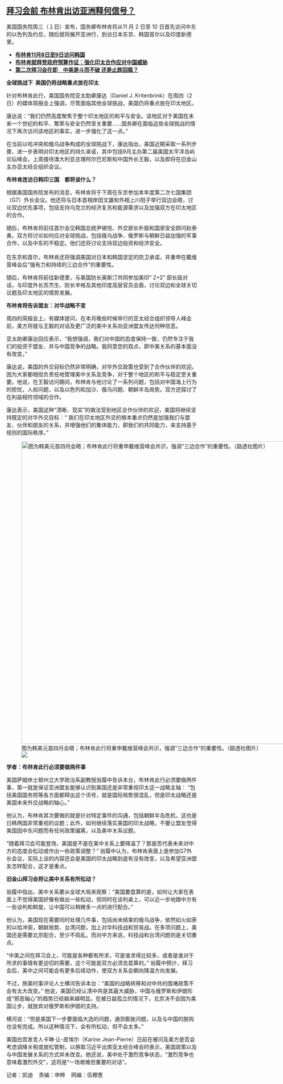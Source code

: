 <!--1698951723000-->
[拜习会前  布林肯出访亚洲释何信号？](https://www.rfa.org/mandarin/yataibaodao/junshiwaijiao/kw-11022023145807.html)
------

<p><span style="font-weight: 400;">美国国务院周三（１日）宣布，国务卿布林肯将从11 月 2 日至 10 日首先访问中东的以色列及约旦，随后就将展开亚洲行，到访日本东京、韩国首尔以及印度新德里。</span></p><ul><li><strong><a href="https://www.rfa.org/mandarin/Xinwen/cmh4-11012023065322.html">布林肯11月8日至9日访问韩国</a></strong></li><li><strong><a href="https://www.rfa.org/mandarin/yataibaodao/junshiwaijiao/lu-10312023133148.html">布林肯就拜登政府预算作证：强化印太合作应对中国威胁</a></strong></li><li><span style="font-weight: 400;"><a href="https://www.rfa.org/mandarin/yataibaodao/junshiwaijiao/wy-11012023100901.html"><strong>第二次拜习会在即　中美是斗而不破 还是止跌回稳？</strong></a></span></li></ul><p><b>全球挑战下  美国仍将战略重点放在印太</b></p><p><span style="font-weight: 400;">针对布林肯此行，美国国务院亚太助卿康达（</span><span style="font-weight: 400;">Daniel J. Kritenbrink）在</span><span style="font-weight: 400;">周四（2日）的媒体简报会上强调，尽管面临其他全球挑战，美国仍将重点放在印太地区。</span></p><p><span style="font-weight: 400;">康达说：</span><span style="font-weight: 400;">“我们仍然高度聚焦于整个印太地区的和平与安全。该地区对于美国在未来一个世纪的和平、繁荣与安全仍然至关重要……国务卿在面临这些全球挑战的情况下再次访问该地区的事实，进一步强化了这一点。</span><span style="font-weight: 400;">”</span></p><p><span style="font-weight: 400;">在当前以哈冲突和俄乌战争构成的全球挑战下，康达指出，美国近期采取一系列步骤，进一步表明对印太地区的持久承诺，其中包括9月主办第二届美国太平洋岛屿论坛峰会，上周接待澳大利亚总理阿尔巴尼斯和中国外长王毅，以及即将在旧金山主办亚太经合组织会议。</span></p><p><b>布林肯连访日韩印三国　都将谈什么？</b></p><p><span style="font-weight: 400;">根据美国国务院发布的消息，布林肯将于下周在东京参加本年度第二次七国集团（G7）外长会议。他还将与日本首相岸田文雄和外相上川阳子举行双边会晤，讨论双边优先事项，包括支持乌克兰的经济复苏和能源需求以及加强双方在印太地区的合作。</span></p><p><span style="font-weight: 400;">随后，布林肯将前往首尔会见韩国总统尹锡悦、外交部长朴振和国家安全顾问赵泰勇。双方将讨论如何应对全球挑战，包括俄乌战争、俄罗斯与朝鲜日益加强的军事合作，以及中东的不稳定。他们还将讨论支持双边投资和经济安全。</span><span style="font-weight: 400;"><br/></span><span style="font-weight: 400;"><br/></span><span style="font-weight: 400;">在东京和首尔，布林肯还将强调美国对日本和韩国坚定的防卫承诺，并重申在戴维营峰会后“强有力和持续的三边合作”的重要性。</span></p><p><span style="font-weight: 400;">随后，布林肯将前往新德里，与美国防长奥斯汀共同参加美印“ 2+2” 部长级对话，与印度外长苏杰生、防长辛格及其他印度高层官员会面，讨论双边和全球关切议题及印太地区的情势发展。</span></p><p><b>布林肯将告诉盟友：对华战略不变</b></p><p><span style="font-weight: 400;">周四的简报会上，有媒体提问，在本月晚些时候举行的亚太经合组织领导人峰会前，美方将就与王毅的对话及更广泛的美中关系向亚洲盟友传达何种信息。</span></p><p><span style="font-weight: 400;">亚太助卿康达回应表示，</span><span style="font-weight: 400;">“我想强调，我们对中国的态度保持一致，仍然专注于我们的投资于盟友、并与中国竞争的战略。我同意您的观点，即中美关系的基本面没有改变。</span><span style="font-weight: 400;">”</span></p><p><span style="font-weight: 400;">康达说，美国的外交目标仍然非常明确，对华外交政策也受到了合作伙伴的欢迎。因为大家都相信负责任地管理美中关系及竞争，对于整个地区的和平与稳定至关重要。他说，在王毅访问期间，布林肯与他讨论了一系列问题，包括对中国海上行为的担忧，人权问题，以及以色列和加沙、俄乌问题、朝鲜半岛局势。双方还探讨了在利益相符领域的合作。</span></p><p><span style="font-weight: 400;">康达表示，美国这种“清晰、现实”的做法受到地区合作伙伴的欢迎，美国将继续坚持既定的对华外交目标：</span><span style="font-weight: 400;">“ 我们在印太地区外交的根本重点仍然是加强我们与盟友、伙伴和朋友的关系，并增强他们的集体能力，即我们的共同能力，来支持基于规则的国际秩序。”</span></p><p><span style="font-weight: 400;"><figure class="image-richtext image-inline captioned" style="width:1200px;"><img alt="图为韩美元首四月会晤；布林肯此行将重申戴维营峰会共识，强调“三边合作”的重要性。（路透社图片）" height="800" src="https://www.rfa.org/mandarin/yataibaodao/junshiwaijiao/kw-11022023145807.html/2023-04-27t185944z_351872301_rc26n0agfqxo_rtrmadp_3_usa-southkorea.jpg/@@images/3f7197f0-0421-46ca-a0a0-ef3836424291.jpeg" title="2023-04-27T185944Z_351872301_RC26N0AGFQXO_RTRMADP_3_USA-SOUTHKOREA.JPG" width="1200"/><figcaption class="image-caption">图为韩美元首四月会晤；布林肯此行将重申戴维营峰会共识，强调“三边合作”的重要性。（路透社图片）</figcaption><small></small><div id="zoomattribute"><a data-caption="图为韩美元首四月会晤；布林肯此行将重申戴维营峰会共识，强调“三边合作”的重要性。（路透社图片）" data-fancybox="" href="https://www.rfa.org/mandarin/yataibaodao/junshiwaijiao/kw-11022023145807.html/2023-04-27t185944z_351872301_rc26n0agfqxo_rtrmadp_3_usa-southkorea.jpg" id="single_image" title="图为韩美元首四月会晤；布林肯此行将重申戴维营峰会共识，强调“三边合作”的重要性。（路透社图片）"><img src="/++plone++rfa-resources/img/icon-zoom.png"/></a></div></figure></span></p><p><b>学者：布林肯此行必须要做两件事</b></p><p><span style="font-weight: 400;">美国萨姆休士顿州立大学政治系副教授翁履中告诉本台，布林肯此行必须要做两件事，第一就是保证亚洲盟友能够认识到美国还是非常重视印太这一战略主轴： “包括美国国务院等各方面都释出这个讯号，就是国际局势很混乱，但是印太战略还是美国未来外交战略的轴心。”</span></p><p><span style="font-weight: 400;">他认为，布林肯其次要做的就是针对特定事件的沟通，包括朝鲜半岛危机，这也是日韩两国非常重视的议题；此外，如何继续落实美国的印太战略，不要让盟友觉得美国因中东问题而有任何政策偏离，以及美中关系议题。</span></p><p><span style="font-weight: 400;">“随着拜习会可能登场，美国是不是在美中关系上要降温了？那是否代表未来对中方的态度会松动或作出一些政策调整？” 翁履中认为，布林肯表面上是参加G7外长会议，实际上谈的内容还会是美国的印太战略到底有没有改变，以及希望亚洲盟友怎样配合，这才是重点。</span></p><p><b>旧金山拜习会将让美中关系有所松动？  </b></p><p><span style="font-weight: 400;">翁履中指出，美中关系要从全球大局来观察：“美国要盘算的是，如何让大家在表面上不觉得美国好像有做出一些松动，但同时在谈判桌上，可以近一步地跟中方有一些谈判和斡旋，让中国可以稍微多一点的进行配合。”</span></p><p><span style="font-weight: 400;">他认为，美国现在需要同时处理几件事，包括尚未结束的俄乌战争，依然如火如荼的以哈冲突，朝鲜局势、台湾问题，加上对华科技战和贸易战。在多项问题上，美国还是需要北京配合，至少不捣乱。而对中方来说，科技战和台湾问题则是关切重点。</span></p><p><span style="font-weight: 400;">“中美之间在拜习会上，可能是各种都有所求，可是谁求得比较多，或者是谁对于所求的事情有更迫切的需要，这个可能是双方必须去盘算的。” 翁履中预计，拜习会后，美中之间可能会有更多后续动作，使双方关系会朝向降温方向发展。</span></p><p><span style="font-weight: 400;">不过，旅美时事评论人士横河告诉本台：“美国的战略转移和对中共的围堵政策不会有太大改变。” 他说，美国已经认清中共是其最大威胁，中国与俄罗斯和伊朗形成“邪恶轴心”的趋势已经越来越明显。在被日益孤立的情况下，北京决不会因为美国让步，就放弃对俄罗斯和伊朗的支持。</span></p><p><span style="font-weight: 400;">横河说：“但是美国下一步要面临大选的问题，通货膨胀问题，以及与中国的脱钩也没有完成。所以这种情况下，会有所松动，但不会太多。”</span></p><p><span style="font-weight: 400;">美国白宫发言人卡琳·让-皮埃尔（Karine Jean-Pierre）日前在被问及美方是否会考虑调降关税或放松管制，以换取习近平出席亚太经合峰会时表示，美国政策以及与中国发展关系的方式并未改变。她还说，美中处于激烈竞争状态，“激烈竞争也意味着激烈外交”，这将是“一场艰难但重要的对话”。</span><span style="font-weight: 400;"> </span></p><p><span style="font-weight: 400;">记者：凯迪</span>    责编：申桦    网编：伍檫愙</p>
